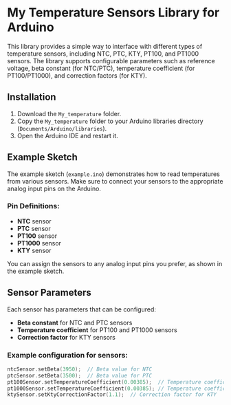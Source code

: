 # My Temperature Sensors Library for Arduino

This library provides a simple way to interface with different types of temperature sensors, including NTC, PTC, KTY, PT100, and PT1000 sensors. The library supports configurable parameters such as reference voltage, beta constant (for NTC/PTC), temperature coefficient (for PT100/PT1000), and correction factors (for KTY).

## Installation

1. Download the `My_temperature` folder.
2. Copy the `My_temperature` folder to your Arduino libraries directory (`Documents/Arduino/libraries`).
3. Open the Arduino IDE and restart it.

## Example Sketch

The example sketch (`example.ino`) demonstrates how to read temperatures from various sensors. Make sure to connect your sensors to the appropriate analog input pins on the Arduino.

### Pin Definitions:

- **NTC** sensor
- **PTC** sensor
- **PT100** sensor
- **PT1000** sensor
- **KTY** sensor

You can assign the sensors to any analog input pins you prefer, as shown in the example sketch.

## Sensor Parameters

Each sensor has parameters that can be configured:
- **Beta constant** for NTC and PTC sensors
- **Temperature coefficient** for PT100 and PT1000 sensors
- **Correction factor** for KTY sensors

### Example configuration for sensors:

```cpp
ntcSensor.setBeta(3950);  // Beta value for NTC
ptcSensor.setBeta(3500);  // Beta value for PTC
pt100Sensor.setTemperatureCoefficient(0.00385);  // Temperature coefficient for PT100
pt1000Sensor.setTemperatureCoefficient(0.00385); // Temperature coefficient for PT1000
ktySensor.setKtyCorrectionFactor(1.1);  // Correction factor for KTY
